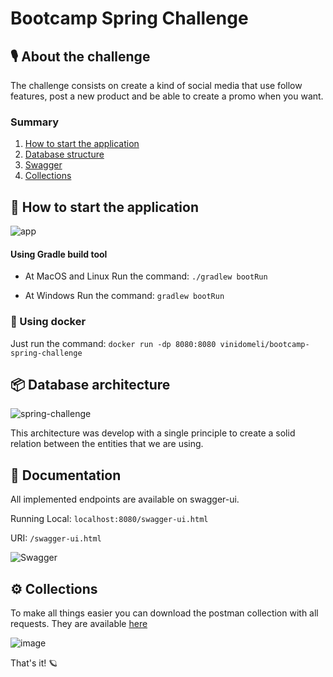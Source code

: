 # Bootcamp Spring Challenge

## 🎙 About the challenge
The challenge consists on create a kind of social media that use follow features, post a new product and be able to create a promo when you want.

### Summary
1. [How to start the application](#startapp)
2. [Database structure](#database)
3. [Swagger](#docs)
4. [Collections](#collections)

## 🔨 How to start the application <a name="startapp"></a>
![app](https://user-images.githubusercontent.com/84407703/121186437-7962a400-c83d-11eb-8e4d-67c64fb066a2.gif)

#### Using Gradle build tool
- At MacOS and Linux
Run the command: `./gradlew bootRun`

- At Windows
Run the command: `gradlew bootRun`

### 🐳 Using docker
Just run the command: `docker run -dp 8080:8080 vinidomeli/bootcamp-spring-challenge`

## 📦 Database architecture <a name="database"></a>
![spring-challenge](https://user-images.githubusercontent.com/84407703/121180890-c6dc1280-c837-11eb-8cb8-020b47e8cd96.png)

This architecture was develop with a single principle to create a solid relation between the entities that we are using.

## 📰 Documentation <a name="docs"></a>
All implemented endpoints are available on swagger-ui.

Running Local: `localhost:8080/swagger-ui.html`

URI: `/swagger-ui.html`

![Swagger](https://user-images.githubusercontent.com/84407703/121184877-e5dca380-c83b-11eb-9d78-c6e030a38c6b.gif)

## ⚙️ Collections <a name="collections"></a>
To make all things easier you can download the postman collection with all requests. They are available [here](https://github.com/vinidomeli/bootcamp-spring-challenge/blob/master/collections/Bootcamp%20Spring%20Challenge.postman_collection.json)

![image](https://user-images.githubusercontent.com/84407703/121182468-7f568600-c839-11eb-9678-bdaa512e13c1.png)

That's it! 🪐
